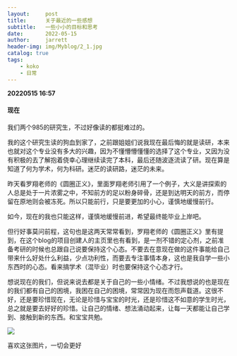 ```yaml
---
layout:     post
title:      关于最近的一些感想
subtitle:   一些小小的目标和思考
date:       2022-05-15
author:     jarrett
header-img: img/Myblog/2_1.jpg
catalog: true
tags:
    - koko
    - 日常
---
```


**20220515 16:57**

#### 现在

我们两个985的研究生，不过好像读的都挺难过的。

我的这个研究生读的狗血到家了，之前跟姐姐们说我现在最后悔的就是读研，本来也就对这个专业没有多大的兴趣，因为不懂懵懵懂懂的选择了这个专业，又因为没有积极的去了解抱着侥幸心理继续读完了本科，最后还随波逐流读了研。现在算是知道了何为学术，何为科研。迷茫的读研路，迷茫的未来。

昨天看罗翔老师的《圆圈正义》，里面罗翔老师引用了一个例子，大义是讲探索的人总是处于一片浓雾之中，不知前方的足以粉身碎骨，还是到达明天的前方，而停留在原地则会被冻死。所以只能前行，只是要更加的小心，谨慎地缓慢前行。

如今，现在的我也只能这样，谨慎地缓慢前进，希望最终能毕业上岸吧。

但行好事莫问前程，这句也是这两天常常看到，罗翔老师的《圆圈正义》里有提到，在这个blog的项目创建人的主页里也有看到，是一剂不错的定心剂，之前准备考研的时候也总跟自己说要保持这个心态。不要去在意现在做的这件事能给自己带来什么好处什么利益，少点功利性，而要去专注事情本身，这也是我自学一些小东西时的心态。看来搞学术（混毕业）时也要保持这个心态才行。

想说现在的我们，但说来说去都是关于自己的一些小情绪。不过我想说的也是现在的我们都有自己的困境，我困在自己的困境，常常因为现在而怨声载道。这很不好，还是要珍惜现在，无论是珍惜与宝宝的时光，还是珍惜这不如意的学生时光，总之就是要去好好的珍惜。让自己的情绪、想法涌动起来，让每一天都能让自己学到、接触到新的东西。和宝宝共勉。

![](https://github.com/jarrett-98/jarrett-98.github.io/blob/master/img/Myblog/2_1.jpg?raw=true)

喜欢这张图片，一切会更好






